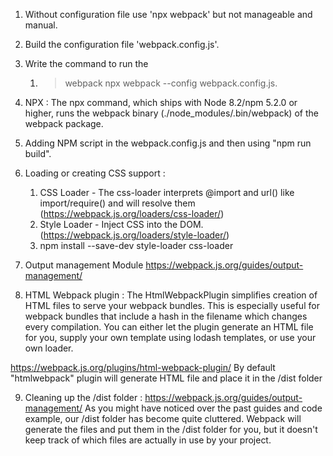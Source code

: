 1. Without configuration file use 'npx webpack' but not manageable and manual.
   
2. Build the configuration file 'webpack.config.js'.

3. Write the command to run the 
   1. > webpack npx webpack --config webpack.config.js.

4. NPX : The npx command, which ships with Node 8.2/npm 5.2.0 or higher, runs the webpack binary (./node_modules/.bin/webpack) of the webpack package.

5. Adding NPM script in the webpack.config.js and then using "npm run build".

6. Loading or creating CSS support : 
   1. CSS Loader - The css-loader interprets @import and url() like import/require() and will resolve them (https://webpack.js.org/loaders/css-loader/)
   2. Style Loader - Inject CSS into the DOM. (https://webpack.js.org/loaders/style-loader/)
   3. npm install --save-dev style-loader css-loader
   
7. Output management Module https://webpack.js.org/guides/output-management/
8. HTML Webpack plugin : The HtmlWebpackPlugin simplifies creation of HTML files to serve your webpack bundles. This is especially useful for webpack bundles that include a hash in the filename which changes every compilation. You can either let the plugin generate an HTML file for you, supply your own template using lodash templates, or use your own loader.

 https://webpack.js.org/plugins/html-webpack-plugin/
 By default "htmlwebpack" plugin will generate HTML file and place it in the /dist folder

 9. Cleaning up the /dist folder : https://webpack.js.org/guides/output-management/
As you might have noticed over the past guides and code example, our /dist folder has become quite cluttered. Webpack will generate the files and put them in the /dist folder for you, but it doesn't keep track of which files are actually in use by your project.
